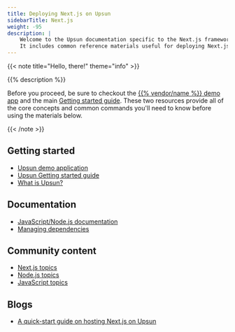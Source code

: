 ```yaml
---
title: Deploying Next.js on Upsun
sidebarTitle: Next.js
weight: -95
description: |
    Welcome to the Upsun documentation specific to the Next.js framework on Upsun.
    It includes common reference materials useful for deploying Next.js, but also external community and blog resources that cover more advanced topics relevant for the framework.
---
```


{{< note title="Hello, there!" theme="info" >}}

{{% description %}}

Before you proceed, be sure to checkout the [{{% vendor/name %}} demo app](https://console.upsun.com/projects/create-project) and the main [Getting started guide](/get-started/here/_index.md). These two resources provide all of the core concepts and common commands you'll need to know before using the materials below.

{{< /note >}}

## Getting started

- [Upsun demo application](https://console.upsun.com/projects/create-project)
- [Upsun Getting started guide](/get-started/here/_index.md)
- [What is Upsun?](/learn/overview)

## Documentation

- [JavaScript/Node.js documentation](/languages/nodejs/)
- [Managing dependencies](/languages/nodejs#dependencies)

## Community content

- [Next.js topics](https://support.platform.sh/hc/en-us/search?utf8=%E2%9C%93&query=nextjs)
- [Node.js topics](https://support.platform.sh/hc/en-us/search?utf8=%E2%9C%93&query=node)
- [JavaScript topics](https://support.platform.sh/hc/en-us/search?utf8=%E2%9C%93&query=js)

## Blogs

- [A quick-start guide on hosting Next.js on Upsun](https://upsun.com/blog/setting-up-next-js-on-upsun/)

<!-- ## Video -->
